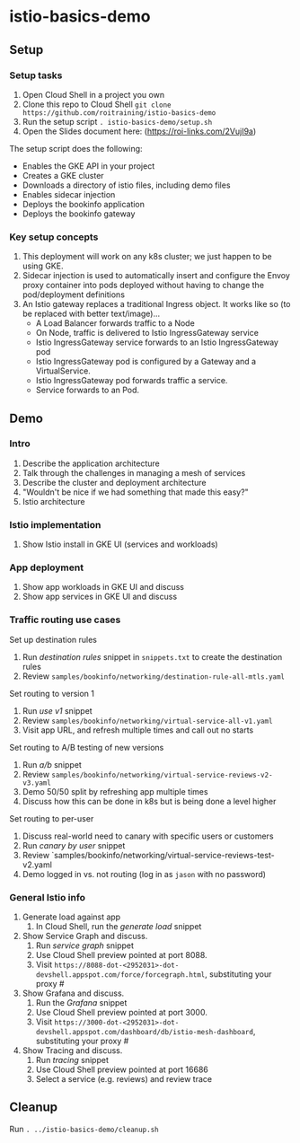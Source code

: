 # istio-basics-demo

## Setup

### Setup tasks
1. Open Cloud Shell in a project you own
2. Clone this repo to Cloud Shell `git clone https://github.com/roitraining/istio-basics-demo`
3. Run the setup script `. istio-basics-demo/setup.sh`
4. Open the Slides document here: (https://roi-links.com/2VujI9a)

The setup script does the following:
* Enables the GKE API in your project
* Creates a GKE cluster
* Downloads a directory of istio files, including demo files
* Enables sidecar injection
* Deploys the bookinfo application
* Deploys the bookinfo gateway

### Key setup concepts
1. This deployment will work on any k8s cluster; we just happen to be using GKE.
1. Sidecar injection is used to automatically insert and configure the Envoy proxy container into pods deployed without having to change the pod/deployment definitions
1. An Istio gateway replaces a traditional Ingress object. It works like so (to be replaced with better text/image)...
    * A Load Balancer forwards traffic to a Node
    * On Node, traffic is delivered to Istio IngressGateway service 
    * Istio IngressGateway service forwards to an Istio IngressGateway pod
    * Istio IngressGateway pod is configured by a Gateway and a VirtualService.
    * Istio IngressGateway pod forwards traffic a service.
    * Service forwards to an Pod.

## Demo

### Intro
1. Describe the application architecture
1. Talk through the challenges in managing a mesh of services
1. Describe the cluster and deployment architecture
1. "Wouldn't be nice if we had something that made this easy?"
1. Istio architecture

### Istio implementation
1. Show Istio install in GKE UI (services and workloads)

### App deployment
1. Show app workloads in GKE UI and discuss
1. Show app services in GKE UI and discuss

### Traffic routing use cases
Set up destination rules
1. Run *destination rules* snippet in `snippets.txt` to create the destination rules
2. Review `samples/bookinfo/networking/destination-rule-all-mtls.yaml`

Set routing to version 1
1. Run *use v1* snippet
2. Review `samples/bookinfo/networking/virtual-service-all-v1.yaml`
3. Visit app URL, and refresh multiple times and call out no starts

Set routing to A/B testing of new versions
1. Run *a/b* snippet
2. Review `samples/bookinfo/networking/virtual-service-reviews-v2-v3.yaml`
3. Demo 50/50 split by refreshing app multiple times
4. Discuss how this can be done in k8s but is being done a level higher

Set routing to per-user
1. Discuss real-world need to canary with specific users or customers
2. Run *canary by user* snippet
3. Review `samples/bookinfo/networking/virtual-service-reviews-test-v2.yaml
4. Demo logged in vs. not routing (log in as `jason` with no password)

### General Istio info
1. Generate load against app
    1. In Cloud Shell, run the *generate load* snippet
1. Show Service Graph and discuss. 
    1. Run *service graph* snippet
    1. Use Cloud Shell preview pointed at port 8088. 
    1. Visit `https://8088-dot-<2952031>-dot-devshell.appspot.com/force/forcegraph.html`, substituting your proxy #
1. Show Grafana and discuss. 
    1. Run the *Grafana* snippet
    1. Use Cloud Shell preview pointed at port 3000. 
    1. Visit `https://3000-dot-<2952031>-dot-devshell.appspot.com/dashboard/db/istio-mesh-dashboard`, substituting your proxy #
1. Show Tracing and discuss. 
    1. Run *tracing* snippet
    1. Use Cloud Shell preview pointed at port 16686
    1. Select a service (e.g. reviews) and review trace

## Cleanup
Run `. ../istio-basics-demo/cleanup.sh`